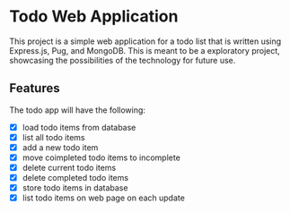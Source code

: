 # Todo Web Application

This project is a simple web application for a todo list that is written
using Express.js, Pug, and MongoDB. This is meant to be a exploratory project, showcasing the possibilities of the technology for future use.

## Features

The todo app will have the following:
- [X] load todo items from database
- [X] list all todo items
- [X] add a new todo item
- [X] move coimpleted todo items to incomplete
- [X] delete current todo items
- [X] delete completed todo items
- [X] store todo items in database
- [X] list todo items on web page on each update
